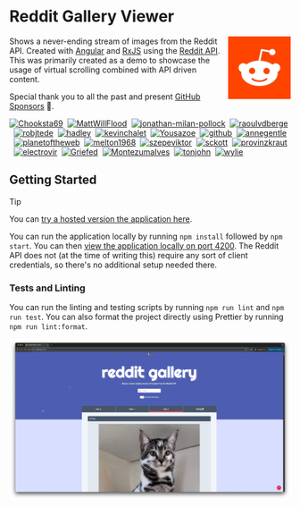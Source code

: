 # Reddit Gallery Viewer

<img align="right" width="112" height="auto"  src="./.github/docs/icon.webp" alt="Icon">

Shows a never-ending stream of images from the Reddit API. Created with <a href="https://angular.io/">Angular</a> and <a href="https://rxjs.dev/">RxJS</a> using the <a href="https://www.reddit.com/dev/api/">Reddit API</a>.
This was primarily created as a demo to showcase the usage of virtual scrolling combined with API driven content.

Special thank you to all the past and present [GitHub Sponsors](https://github.com/sponsors/JamesIves) 💖.

<!-- sponsors --><a href="https://github.com/Chooksta69"><img src="https:&#x2F;&#x2F;github.com&#x2F;Chooksta69.png" width="25px" alt="Chooksta69" /></a>&nbsp;&nbsp;<a href="https://github.com/MattWillFlood"><img src="https:&#x2F;&#x2F;github.com&#x2F;MattWillFlood.png" width="25px" alt="MattWillFlood" /></a>&nbsp;&nbsp;<a href="https://github.com/jonathan-milan-pollock"><img src="https:&#x2F;&#x2F;github.com&#x2F;jonathan-milan-pollock.png" width="25px" alt="jonathan-milan-pollock" /></a>&nbsp;&nbsp;<a href="https://github.com/raoulvdberge"><img src="https:&#x2F;&#x2F;github.com&#x2F;raoulvdberge.png" width="25px" alt="raoulvdberge" /></a>&nbsp;&nbsp;<a href="https://github.com/robjtede"><img src="https:&#x2F;&#x2F;github.com&#x2F;robjtede.png" width="25px" alt="robjtede" /></a>&nbsp;&nbsp;<a href="https://github.com/hadley"><img src="https:&#x2F;&#x2F;github.com&#x2F;hadley.png" width="25px" alt="hadley" /></a>&nbsp;&nbsp;<a href="https://github.com/kevinchalet"><img src="https:&#x2F;&#x2F;github.com&#x2F;kevinchalet.png" width="25px" alt="kevinchalet" /></a>&nbsp;&nbsp;<a href="https://github.com/Yousazoe"><img src="https:&#x2F;&#x2F;github.com&#x2F;Yousazoe.png" width="25px" alt="Yousazoe" /></a>&nbsp;&nbsp;<a href="https://github.com/github"><img src="https:&#x2F;&#x2F;github.com&#x2F;github.png" width="25px" alt="github" /></a>&nbsp;&nbsp;<a href="https://github.com/annegentle"><img src="https:&#x2F;&#x2F;github.com&#x2F;annegentle.png" width="25px" alt="annegentle" /></a>&nbsp;&nbsp;<a href="https://github.com/planetoftheweb"><img src="https:&#x2F;&#x2F;github.com&#x2F;planetoftheweb.png" width="25px" alt="planetoftheweb" /></a>&nbsp;&nbsp;<a href="https://github.com/melton1968"><img src="https:&#x2F;&#x2F;github.com&#x2F;melton1968.png" width="25px" alt="melton1968" /></a>&nbsp;&nbsp;<a href="https://github.com/szepeviktor"><img src="https:&#x2F;&#x2F;github.com&#x2F;szepeviktor.png" width="25px" alt="szepeviktor" /></a>&nbsp;&nbsp;<a href="https://github.com/sckott"><img src="https:&#x2F;&#x2F;github.com&#x2F;sckott.png" width="25px" alt="sckott" /></a>&nbsp;&nbsp;<a href="https://github.com/provinzkraut"><img src="https:&#x2F;&#x2F;github.com&#x2F;provinzkraut.png" width="25px" alt="provinzkraut" /></a>&nbsp;&nbsp;<a href="https://github.com/electrovir"><img src="https:&#x2F;&#x2F;github.com&#x2F;electrovir.png" width="25px" alt="electrovir" /></a>&nbsp;&nbsp;<a href="https://github.com/Griefed"><img src="https:&#x2F;&#x2F;github.com&#x2F;Griefed.png" width="25px" alt="Griefed" /></a>&nbsp;&nbsp;<a href="https://github.com/MontezumaIves"><img src="https:&#x2F;&#x2F;github.com&#x2F;MontezumaIves.png" width="25px" alt="MontezumaIves" /></a>&nbsp;&nbsp;<a href="https://github.com/tonjohn"><img src="https:&#x2F;&#x2F;github.com&#x2F;tonjohn.png" width="25px" alt="tonjohn" /></a>&nbsp;&nbsp;<a href="https://github.com/wylie"><img src="https:&#x2F;&#x2F;github.com&#x2F;wylie.png" width="25px" alt="wylie" /></a>&nbsp;&nbsp;<a href="https://github.com/"><img src="https:&#x2F;&#x2F;raw.githubusercontent.com&#x2F;JamesIves&#x2F;github-sponsors-readme-action&#x2F;dev&#x2F;.github&#x2F;assets&#x2F;placeholder.png" width="25px" alt="" /></a>&nbsp;&nbsp;<a href="https://github.com/"><img src="https:&#x2F;&#x2F;raw.githubusercontent.com&#x2F;JamesIves&#x2F;github-sponsors-readme-action&#x2F;dev&#x2F;.github&#x2F;assets&#x2F;placeholder.png" width="25px" alt="" /></a>&nbsp;&nbsp;<!-- sponsors -->

## Getting Started

> [!TIP]
> You can [try a hosted version the application here](https://jives.dev/reddit-gallery-viewer).

You can run the application locally by running `npm install` followed by `npm start`. You can then [view the application locally on port 4200](http://localhost:4200). The Reddit API does not (at the time of writing this) require any sort of client credentials, so there's no additional setup needed there.

### Tests and Linting

You can run the linting and testing scripts by running `npm run lint` and `npm run test`. You can also format the project directly using Prettier by running `npm run lint:format`.

![Screenshot of Application](./.github/docs/screenshot.png)
